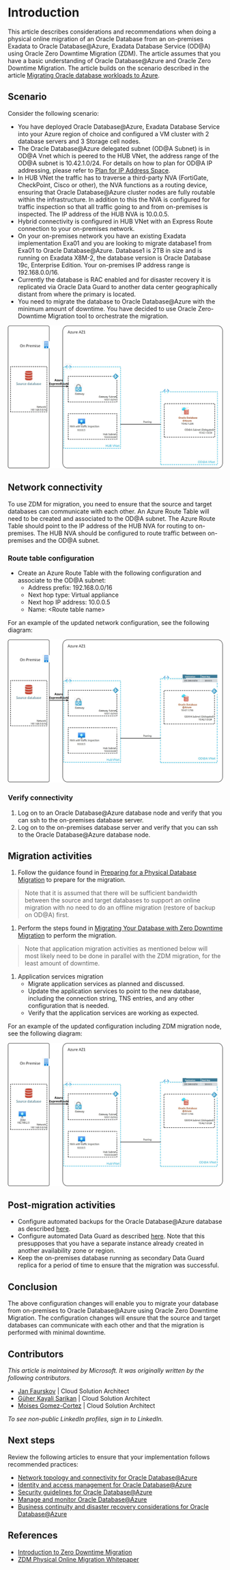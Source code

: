 # Introduction

This article describes considerations and recommendations when doing a physical online migration of an Oracle Database from an on-premises Exadata to Oracle Database@Azure, Exadata Database Service (OD@A) using Oracle Zero Downtime Migration (ZDM). The article assumes that you have a basic understanding of Oracle Database@Azure and Oracle Zero Downtime Migration. The article builds on the scenario described in the article [Migrating Oracle database workloads to Azure](topic-migrating-oracle-to-azure.yml).

## Scenario

Consider the following scenario:

- You have deployed Oracle Database@Azure, Exadata Database Service into your Azure region of choice and configured a VM cluster with 2 database servers and 3 Storage cell nodes.
- The Oracle Database@Azure delegated subnet (OD@A Subnet) is in OD@A Vnet which is peered to the HUB VNet, the address range of the OD@A subnet is 10.42.1.0/24. For details on how to plan for OD@A IP addressing, please refer to [Plan for IP Address Space](https://docs.oracle.com/en-us/iaas/Content/database-at-azure/oaa_ip.htm).
- In HUB VNet the traffic has to traverse a third-party NVA (FortiGate, CheckPoint, Cisco or other), the NVA functions as a routing device, ensuring that Oracle Database@Azure cluster nodes are fully routable within the infrastructure. In addition to this the NVA is configured for traffic inspection so that all traffic going to and from on-premises is inspected. The IP address of the HUB NVA is 10.0.0.5.
- Hybrid connectivity is configured in HUB VNet with an Express Route connection to your on-premises network.
- On your on-premises network you have an existing Exadata implementation Exa01 and you are looking to migrate database1 from Exa01 to Oracle Database@Azure. Database1 is 2TB in size and is running on Exadata X8M-2, the database version is Oracle Database 19c, Enterprise Edition. Your on-premises IP address range is 192.168.0.0/16.
- Currently the database is RAC enabled and for disaster recovery it is replicated via Oracle Data Guard to another data center geographically distant from where the primary is located.
- You need to migrate the database to Oracle Database@Azure with the minimum amount of downtime. You have decided to use Oracle Zero-Downtime Migration tool to orchestrate the migration.

![Diagram1](_images/oracle-database-migration-to-azure-odaa-01.jpg)

## Network connectivity

To use ZDM for migration, you need to ensure that the source and target databases can communicate with each other. An Azure Route Table will need to be created and associated to the OD@A subnet. The Azure Route Table should point to the IP address of the HUB NVA for routing to on-premises. The HUB NVA should be configured to route traffic between on-premises and the OD@A subnet.

### Route table configuration

- Create an Azure Route Table with the following configuration and associate to the OD@A subnet:
  - Address prefix: 192.168.0.0/16
  - Next hop type: Virtual appliance
  - Next hop IP address: 10.0.0.5
  - Name: \<Route table name\>

For an example of the updated network configuration, see the following diagram:

![Diagram2](_images/oracle-database-migration-to-azure-odaa-02.jpg)

### Verify connectivity

1. Log on to an Oracle Database@Azure database node and verify that you can ssh to the on-premises database server.
1. Log on to the on-premises database server and verify that you can ssh to the Oracle Database@Azure database node.

## Migration activities

1. Follow the guidance found in [Preparing for a Physical Database Migration](https://docs.oracle.com/en/database/oracle/zero-downtime-migration/21.3/zdmug/preparing-for-database-migration.html#GUID-25B07C59-8143-41CB-B431-3D9225CCFDD6) to prepare for the migration.

> Note that it is assumed that there will be sufficient bandwidth between the source and target databases to support an online migration with no need to do an offline migration (restore of backup on OD@A) first.

1. Perform the steps found in [Migrating Your Database with Zero Downtime Migration](https://docs.oracle.com/en/database/oracle/zero-downtime-migration/21.3/zdmug/migrating-with-zero-downtime-migration.html#GUID-C20DB7D4-E0CE-4B50-99D0-B16C18DDD34B) to perform the migration.

> Note that application migration activities as mentioned below will most likely need to be done in parallel with the ZDM migration, for the least amount of downtime.

1. Application services migration
    - Migrate application services as planned and discussed.
    - Update the application services to point to the new database, including the connection string, TNS entries, and any other configuration that is needed.
    - Verify that the application services are working as expected.

For an example of the updated configuration including ZDM migration node, see the following diagram:

![Diagram3](_images/oracle-database-migration-to-azure-odaa-03.jpg)

## Post-migration activities

- Configure automated backups for the Oracle Database@Azure database as described [here](https://docs.public.oneportal.content.oci.oraclecloud.com/en-us/iaas/exadatacloud/exacs/manage-databases.html#GUID-21EF9E4B-E5D3-4A52-8B1C-609FBADD2A7D).
- Configure automated Data Guard as described [here](https://docs.public.oneportal.content.oci.oraclecloud.com/en-us/iaas/exadatacloud/exacs/using-data-guard-with-exacc.html#ECSCM-GUID-603988C3-604A-4305-B20A-EA0FF79C0835). Note that this presupposes that you have a separate instance already created in another availability zone or region.
- Keep the on-premises database running as secondary Data Guard replica for a period of time to ensure that the migration was successful.

## Conclusion

The above configuration changes will enable you to migrate your database from on-premises to Oracle Database@Azure using Oracle Zero Downtime Migration. The configuration changes will ensure that the source and target databases can communicate with each other and that the migration is performed with minimal downtime.

## Contributors

*This article is maintained by Microsoft. It was originally written by the following contributors.*

- [Jan Faurskov](https://www.linkedin.com/in/jfaurskov) | Cloud Solution Architect
- [Güher Kayali Sarikan](https://www.linkedin.com/in/guherkayali) | Cloud Solution Architect
- [Moises Gomez-Cortez](https://www.linkedin.com/in/moisesjgomez) | Cloud Solution Architect

*To see non-public LinkedIn profiles, sign in to LinkedIn.*

## Next steps

Review the following articles to ensure that your implementation follows recommended practices:

- [Network topology and connectivity for Oracle Database@Azure](/azure/cloud-adoption-framework/scenarios/oracle-iaas/oracle-network-topology-odaa)
- [Identity and access management for Oracle Database@Azure](/azure/cloud-adoption-framework/scenarios/oracle-iaas/oracle-iam-odaa)
- [Security guidelines for Oracle Database@Azure](/azure/cloud-adoption-framework/scenarios/oracle-iaas/oracle-security-overview-odaa)
- [Manage and monitor Oracle Database@Azure](/azure/cloud-adoption-framework/scenarios/oracle-iaas/oracle-manage-monitor-oracle-database-azure)
- [Business continuity and disaster recovery considerations for Oracle Database@Azure](/azure/cloud-adoption-framework/scenarios/oracle-iaas/oracle-disaster-recovery-oracle-database-azure)

## References

- [Introduction to Zero Downtime Migration](https://docs.oracle.com/en/database/oracle/zero-downtime-migration/21.4/zdmug/introduction-to-zero-downtime-migration.html#GUID-A4EC1775-307C-47A6-89FB-E4C3F1FBC4F5)
- [ZDM Physical Online Migration Whitepaper](https://www.oracle.com/a/otn/docs/database/zdm-physical-migration-to-oracle-at-azure.pdf)
